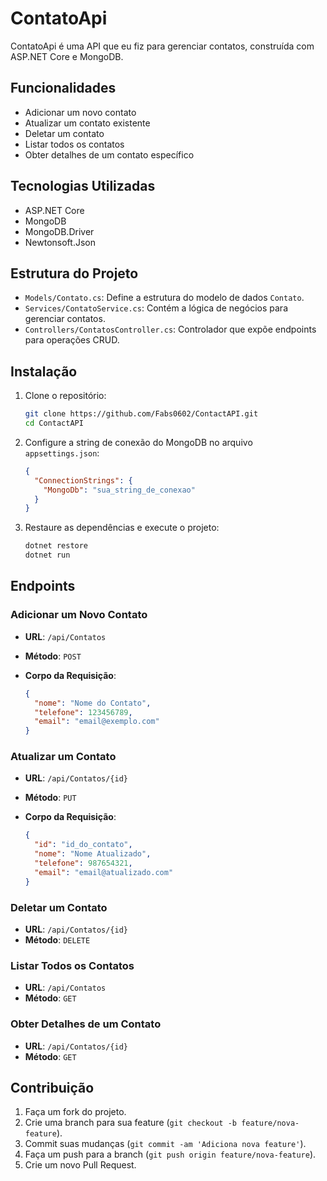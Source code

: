 # ContatoApi

ContatoApi é uma API que eu fiz para gerenciar contatos, construída com ASP.NET Core e MongoDB.

## Funcionalidades

- Adicionar um novo contato
- Atualizar um contato existente
- Deletar um contato
- Listar todos os contatos
- Obter detalhes de um contato específico

## Tecnologias Utilizadas

- ASP.NET Core
- MongoDB
- MongoDB.Driver
- Newtonsoft.Json

## Estrutura do Projeto

- `Models/Contato.cs`: Define a estrutura do modelo de dados `Contato`.
- `Services/ContatoService.cs`: Contém a lógica de negócios para gerenciar contatos.
- `Controllers/ContatosController.cs`: Controlador que expõe endpoints para operações CRUD.

## Instalação

1. Clone o repositório:

    ```sh
    git clone https://github.com/Fabs0602/ContactAPI.git
    cd ContactAPI
    ```

2. Configure a string de conexão do MongoDB no arquivo `appsettings.json`:

    ```json
    {
      "ConnectionStrings": {
        "MongoDb": "sua_string_de_conexao"
      }
    }
    ```

3. Restaure as dependências e execute o projeto:

    ```sh
    dotnet restore
    dotnet run
    ```

## Endpoints

### Adicionar um Novo Contato

- **URL**: `/api/Contatos`
- **Método**: `POST`
- **Corpo da Requisição**:

    ```json
    {
      "nome": "Nome do Contato",
      "telefone": 123456789,
      "email": "email@exemplo.com"
    }
    ```

### Atualizar um Contato

- **URL**: `/api/Contatos/{id}`
- **Método**: `PUT`
- **Corpo da Requisição**:

    ```json
    {
      "id": "id_do_contato",
      "nome": "Nome Atualizado",
      "telefone": 987654321,
      "email": "email@atualizado.com"
    }
    ```

### Deletar um Contato

- **URL**: `/api/Contatos/{id}`
- **Método**: `DELETE`

### Listar Todos os Contatos

- **URL**: `/api/Contatos`
- **Método**: `GET`

### Obter Detalhes de um Contato

- **URL**: `/api/Contatos/{id}`
- **Método**: `GET`

## Contribuição

1. Faça um fork do projeto.
2. Crie uma branch para sua feature (`git checkout -b feature/nova-feature`).
3. Commit suas mudanças (`git commit -am 'Adiciona nova feature'`).
4. Faça um push para a branch (`git push origin feature/nova-feature`).
5. Crie um novo Pull Request.
